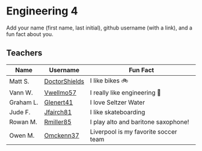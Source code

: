 # Engineering 4

Add your name (first name, last initial), github username (with a link), and a fun fact about you.

## Teachers
Name | Username | Fun Fact
--- | --- | ---
Matt S. | [DoctorShields](https://github.com/DoctorShields) | I like bikes :bike:
Vann W. | [Vwellmo57](https://github.com/vwellmo57) | I really like engineering :nut_and_bolt:
Graham L. | [Glenert41](https://github.com/glenert41) | I love Seltzer Water
Jude F. | [Jfairch81](https://github.com/jfairch81) | I like skateboarding
Rowan M. | [Rmiller85](https://github.com/rmiller85) | I play alto and baritone saxophone!
Owen M. | [Omckenn37](https://github.com/omckenn37) | Liverpool is my favorite soccer team

